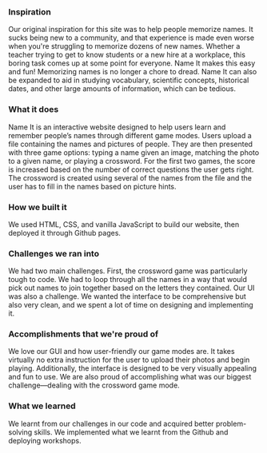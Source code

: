 ### Inspiration
Our original inspiration for this site was to help people memorize names. It sucks being new to a community, and that experience is made even worse when you're struggling to memorize dozens of new names. Whether a teacher trying to get to know students or a new hire at a workplace, this boring task comes up at some point for everyone. Name It makes this easy and fun! Memorizing names is no longer a chore to dread. Name It can also be expanded to aid in studying vocabulary, scientific concepts, historical dates, and other large amounts of information, which can be tedious. 

### What it does
Name It is an interactive website designed to help users learn and remember people’s names through different game modes. Users upload a file containing the names and pictures of people. They are then presented with three game options: typing a name given an image, matching the photo to a given name, or playing a crossword. For the first two games, the score is increased based on the number of correct questions the user gets right. The crossword is created using several of the names from the file and the user has to fill in the names based on picture hints.

### How we built it
We used HTML, CSS, and vanilla JavaScript to build our website, then deployed it through Github pages.

### Challenges we ran into
We had two main challenges. First, the crossword game was particularly tough to code. We had to loop through all the names in a way that would pick out names to join together based on the letters they contained. Our UI was also a challenge. We wanted the interface to be comprehensive but also very clean, and we spent a lot of time on designing and implementing it.

### Accomplishments that we're proud of
We love our GUI and how user-friendly our game modes are. It takes virtually no extra instruction for the user to upload their photos and begin playing. Additionally, the interface is designed to be very visually appealing and fun to use. We are also proud of accomplishing what was our biggest challenge—dealing with the crossword game mode.

### What we learned
We learnt from our challenges in our code and acquired better problem-solving skills. We implemented what we learnt from the Github and deploying workshops.
